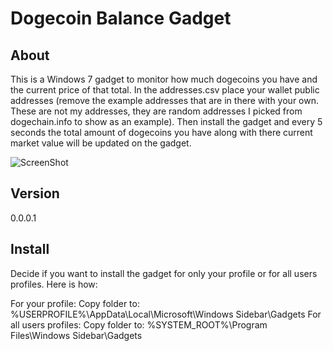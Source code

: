 # Dogecoin Balance Gadget

## About
This is a Windows 7 gadget to monitor how much dogecoins you have and the current price of that total. In the addresses.csv place your wallet public addresses
(remove the example addresses that are in there with your own. These are not my addresses, they are random addresses I picked from dogechain.info to show as an example).
Then install the gadget and every 5 seconds the total amount of dogecoins you have along with there current market value will be updated on the gadget.

![ScreenShot](https://raw2.github.com/cpitzak/dogecoinBalanceGadget/master/screenshots/gadget.png)

## Version
0.0.0.1

## Install
Decide if you want to install the gadget for only your profile or for all users profiles. Here is how:

For your profile: Copy folder to: %USERPROFILE%\AppData\Local\Microsoft\Windows Sidebar\Gadgets
For all users profiles: Copy folder to: %SYSTEM_ROOT%\Program Files\Windows Sidebar\Gadgets